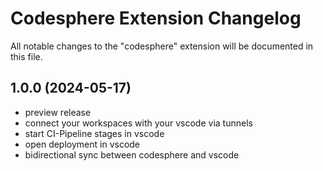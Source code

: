# Codesphere Extension Changelog

All notable changes to the "codesphere" extension will be documented in this file.

## 1.0.0 (2024-05-17)

- preview release
- connect your workspaces with your vscode via tunnels
- start CI-Pipeline stages in vscode
- open deployment in vscode
- bidirectional sync between codesphere and vscode
